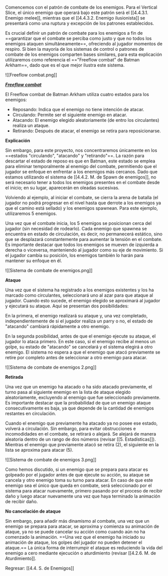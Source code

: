 
Comencemos con el patrón de combate de los enemigos. Para el Vertical Slice, el único enemigo que operará bajo este patrón será el [[4.4.3.1. Enemigo melee]], mientras que el [[4.4.3.2. Enemigo ilusionista]] se presentará como una ruptura y excepción de los patrones establecidos.

Es crucial definir un patrón de combate para los enemigos a fin de ==garantizar que el combate se perciba como justo y que no todos los enemigos ataquen simultáneamente==, ofreciendo al jugador momentos de respiro. Si bien la mayoría de los sistemas de control o patrones de combate de los enemigos comparten bases similares, para esta explicación utilizaremos como referencia el =="Freeflow combat" de Batman Arkham==, dado que es el que mejor ilustra este sistema.

![[Freeflow combat.png]]

**[*Freeflow combat*](https://youtu.be/GFOpKcpKGKQ?si=GKo5gpAIOb1A8QB5)**

El Freeflow combat de Batman Arkham utiliza cuatro estados para los enemigos:

- Reposando: Indica que el enemigo no tiene intención de atacar.
- Circulando: Permite ser el siguiente enemigo en atacar.
- Atacando: El enemigo elegido aleatoriamente (de entro los circulantes) realiza un ataque.
- Retirando: Después de atacar, el enemigo se retira para reposicionarse.

**Explicación**

Sin embargo, para este proyecto, nos concentraremos únicamente en los ==estados "circulando", "atacando" y "retirando"==. La razón para descartar el estado de reposo es que en Batman, este estado se emplea para eliminar temporalmente al enemigo del combate, permitiendo que el jugador se enfoque en enfrentar a los enemigos más cercanos. Dado que estamos utilizando el sistema de [[4.4.2. M. de Spawn de enemigos]], no será necesario tener a todos los enemigos presentes en el combate desde el inicio; en su lugar, aparecerán en oleadas sucesivas.
  
Volviendo al ejemplo, al iniciar el combate, se cierra la arena de batalla (el jugador no podrá progresar en el nivel hasta que derrote a los enemigos ya que el camino está sellado) y los enemigos spawnean. Para este ejemplo, utilizaremos 5 enemigos.

Una vez que el combate inicia, los 5 enemigos se posicionan cerca del jugador (sin necesidad de rodearlo). Cada enemigo que spawnea se encuentra en estado de circulación, es decir, no permanecerá estático, sino que se desplazará constantemente para aumentar la tensión en el combate. Es importante destacar que todos los enemigos se mueven de izquierda a derecha o viceversa, manteniendo al jugador como su eje de movimiento. Si el jugador cambia su posición, los enemigos también lo harán para mantener su enfoque en él.

![[Sistema de combate de enemigos.png]]

**Ataque**

Una vez que el sistema ha registrado a los enemigos existentes y los ha marcado como circulantes, seleccionará uno al azar para que ataque al jugador. Cuando esto sucede, el enemigo elegido se aproximará al jugador y ejecutará su ataque. Aquí se presentan dos posibilidades:

En la primera, el enemigo realizará su ataque y, una vez completado, independientemente de si el jugador realiza un parry o no, el estado de "atacando" cambiará rápidamente a otro enemigo.

En la segunda posibilidad, antes de que el enemigo ejecute su ataque, el jugador lo ataca primero. En este caso, si el enemigo recibe al menos un golpe, su estado de "atacando" se cancelará y el sistema elegirá a otro enemigo. El sistema no espera a que el enemigo que atacó previamente se retire por completo antes de seleccionar a otro enemigo para atacar. 

![[Sistema de combate de enemigos 2.png]]

**Retirada**

Una vez que un enemigo ha atacado o ha sido atacado previamente, el turno pasa al siguiente enemigo en la lista de ataque elegido aleatoriamente, excluyendo al enemigo que fue seleccionado previamente. Es importante destacar que la probabilidad de que un enemigo ataque consecutivamente es baja, ya que depende de la cantidad de enemigos restantes en circulación.

Cuando el enemigo que previamente ha atacado ya no posee ese estado, volverá a circulación. Sin embargo, para evitar obstrucciones e incomodidades en el combate, se retirará o alejará. Se alejará de manera aleatoria dentro de un rango de dos números (revisar [[5. Estadísticas]]). Mientras el enemigo que previamente atacó se retira (2), el siguiente en la lista se aproxima para atacar (5).

![[Sistema de combate de enemigos 3.png]]

Como hemos discutido, si un enemigo que se prepara para atacar es golpeado por el jugador antes de que ejecute su acción, su ataque se cancela y otro enemigo toma su turno para atacar. En caso de que este enemigo sea el único que queda en combate, será seleccionado por el sistema para atacar nuevamente, primero pasando por el proceso de recibir daño y luego atacar nuevamente una vez que haya terminado la animación de recibir daño.

**No cancelación de ataque**

Sin embargo, para añadir más dinamismo al combate, una vez que un enemigo se prepara para atacar, se aproxima y comienza su animación de ataque, ya no se puede cancelar su acción como cuando aún no ha comenzado la animación. ==Una vez que el enemigo ha iniciado su animación de ataque, los golpes del jugador no pueden detener el ataque.== La única forma de interrumpir el ataque es reduciendo la vida del enemigo a cero mediante ejecución o aturdimiento (revisar [[4.2.6. M. de Aturdimiento]].


Regresar: [[4.4. S. de Enemigos]]